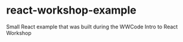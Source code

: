 # react-workshop-example
Small React example that was built during the WWCode Intro to React Workshop
